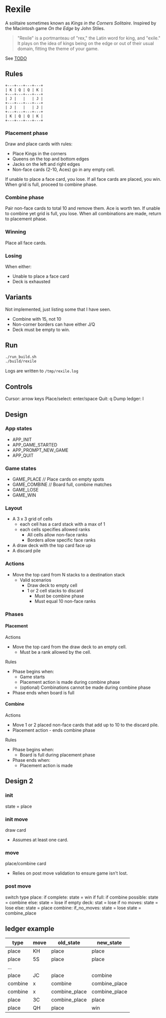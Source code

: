 # Rexile

A solitaire sometimes known as *Kings in the Corners Solitaire*. Inspired by the Macintosh game *On the Edge* by John Stiles.

> "Rexile" is a portmanteau of "rex," the Latin word for king, and "exile." It plays on the idea of kings being on the edge or out of their usual domain, fitting the theme of your game.

See [TODO](TODO.md)

## Rules

```text
+---+---+---+---+
| K | Q | Q | K |
+---+---+---+---+
| J |   |   | J |
+---+---+---+---+
| J |   |   | J |
+---+---+---+---+
| K | Q | Q | K |
+---+---+---+---+
```

### Placement phase

Draw and place cards with rules:

* Place Kings in the corners
* Queens on the top and bottom edges
* Jacks on the left and right edges
* Non-face cards (2-10, Aces) go in any empty cell.

If unable to place a face card, you lose.
If all face cards are placed, you win.
When grid is full, proceed to combine phase.

### Combine phase

Pair non-face cards to total 10 and remove them. Ace is worth ten.
If unable to combine yet grid is full, you lose.
When all combinations are made, return to placement phase.

### Winning

Place all face cards.

### Losing

When either:

* Unable to place a face card
* Deck is exhausted

## Variants

Not implemented, just listing some that I have seen.

* Combine with 15, not 10
* Non-corner borders can have either J/Q
* Deck must be empty to win.

## Run

```bash
./run_build.sh
./build/rexile
```

Logs are written to `/tmp/rexile.log`

## Controls

Cursor: arrow keys
Place/select: enter/space
Quit: q
Dump ledger: l

## Design

### App states

* APP_INIT
* APP_GAME_STARTED
* APP_PROMPT_NEW_GAME
* APP_QUIT

### Game states

* GAME_PLACE             // Place cards on empty spots
* GAME_COMBINE           // Board full, combine matches
* GAME_LOSE
* GAME_WIN

### Layout

* A 3 x 3 grid of cells
  * each cell has a card stack with a max of 1
  * each cells specifies allowed ranks
    * All cells allow non-face ranks
    * Borders allow specific face ranks
* A draw deck with the top card face up
* A discard pile

### Actions

* Move the top card from N stacks to a destination stack
  * Valid scenarios
    * Draw deck to empty cell
    * 1 or 2 cell stacks to discard
      * Must be combine phase
      * Must equal 10 non-face ranks

### Phases

#### Placement

Actions

* Move the top card from the draw deck to an empty cell.
  * Must be a rank allowed by the cell.

Rules

* Phase begins when:
  * Game starts
  * Placement action is made during combine phase
  * (optional) Combinations cannot be made during combine phase
* Phase ends when board is full

#### Combine

Actions

* Move 1 or 2 placed non-face cards that add up to 10 to the discard pile.
* Placement action - ends combine phase

Rules

* Phase begins when:
  * Board is full during placement phase
* Phase ends when:
  * Placement action is made

## Design 2

### init

state = place

### init move

draw card

* Assumes at least one card.

### move

place/combine card

* Relies on post move validation to ensure game isn't lost.

### post move

switch type
  place:
    if complete:
      state = win
    if full:
      if combine possible:
        state = combine
      else:
        state = lose
    if empty deck:
      stat = lose
    if no moves:
      state = lose
    else:
      state = place
  combine:
    if_no_moves:
      state = lose
    state = combine_place

## ledger example

| type   | move | old_state       | new_state       |
| ------ | ---- | --------------- | --------------- |
| place  | KH   | place           | place           |
| place  | 5S   | place           | place           |
| ...    |      |                 |                 |
| place  | JC   | place           | combine         |
| combine| x    | combine         | combine_place   |
| combine| x    | combine_place   | combine_place   |
| place  | 3C   | combine_place   | place           |
| place  | QH   | place           | win             |
